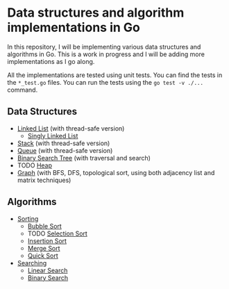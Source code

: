 # Data structures and algorithm implementations in Go

In this repository, I will be implementing various data structures and algorithms in Go. This is a work in progress and
I will be adding more implementations as I go along.

All the implementations are tested using unit tests. You can find the tests in the `*_test.go` files. You can run the
tests using the `go test -v ./...` command.

## Data Structures

- [Linked List](structures/linked-list) (with thread-safe version)
    - [Singly Linked List](structures/linked-list/linkedlist.go)
- [Stack](structures/stack/stack.go) (with thread-safe version)
- [Queue](structures/queue) (with thread-safe version)
- [Binary Search Tree](structures/trees/binary-tree.go) (with traversal and search)
- TODO [Heap](heap.go)
- [Graph](structures/graphs) (with BFS, DFS, topological sort, using both adjacency list and matrix
  techniques)

## Algorithms

- [Sorting](algorithms/sorting)
    - [Bubble Sort](algorithms/sorting/bubble-sort.go)
    - TODO [Selection Sort](sorting.go)
    - [Insertion Sort](algorithms/sorting/insertion-sort.go)
    - [Merge Sort](algorithms/sorting/merge-sort.go)
    - [Quick Sort](algorithms/sorting/quick-sort.go)
- [Searching](algorithms/search)
    - [Linear Search](algorithms/search/linear-search.go)
    - [Binary Search](algorithms/search/binary-search.go)
  